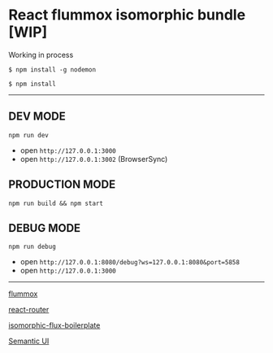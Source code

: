 # React flummox isomorphic bundle [WIP]

Working in process

```
$ npm install -g nodemon

$ npm install

```

---

## DEV MODE

`npm run dev`

* open `http://127.0.0.1:3000`
* open `http://127.0.0.1:3002` (BrowserSync)

## PRODUCTION MODE

`npm run build && npm start`

## DEBUG MODE

`npm run debug`

* open `http://127.0.0.1:8080/debug?ws=127.0.0.1:8080&port=5858`
* open `http://127.0.0.1:3000`


---

[flummox](https://github.com/acdlite/flummox)

[react-router](https://github.com/rackt/react-router)

[isomorphic-flux-boilerplate](https://github.com/iam4x/isomorphic-flux-boilerplate)

[Semantic UI](http://semantic-ui.com/)
